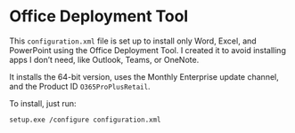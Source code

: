 # Office Deployment Tool

This `configuration.xml` file is set up to install only Word, Excel, and PowerPoint using the Office Deployment Tool.
I created it to avoid installing apps I don’t need, like Outlook, Teams, or OneNote.

It installs the 64-bit version, uses the Monthly Enterprise update channel, and the Product ID `O365ProPlusRetail`.

To install, just run:

```
setup.exe /configure configuration.xml
```
